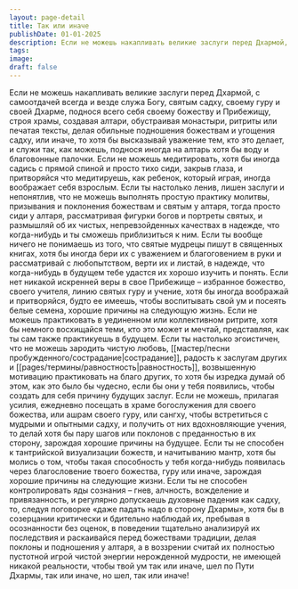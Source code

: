 ```yaml
---
layout: page-detail
title: Так или иначе
publishDate: 01-01-2025
description: Если не можешь накапливать великие заслуги перед Дхармой,  с самоотдачей всегда и везде служа Богу, святым садху,  своему гуру и своей Дхарме, поднося всего себя своему божеству и Прибежищу,  строя храмы, создавая алтари,  обустраивая монастыри
tags:
image:
draft: false
---
```

Если не можешь накапливать великие заслуги перед Дхармой,  с самоотдачей всегда и везде служа Богу, святым садху,  своему гуру и своей Дхарме, поднося всего себя своему божеству и Прибежищу,  строя храмы, создавая алтари,  обустраивая монастыри, ритриты или печатая тексты, делая обильные подношения божествам и угощения садху,  или иначе, то хотя бы высказывай уважение тем, кто это делает,  и служи так, как можешь,  поднося иногда на алтарь хотя бы воду  и благовонные палочки. Если не можешь медитировать,  хотя бы иногда садись с прямой спиной и просто тихо сиди,  закрыв глаза, и притворяйся что медитируешь,  как ребенок, который играя,  иногда воображает себя взрослым. Если ты настолько ленив, лишен заслуги и непонятлив,  что не можешь выполнять простую практику молитвы,  призывания и поклонения божествам и святым у алтаря, тогда просто сиди у алтаря,  рассматривая фигурки богов и портреты святых,  и размышляй об их чистых, непревзойденных качествах в надежде, что когда-нибудь и ты сможешь приблизиться к ним. Если ты вообще ничего не понимаешь из того,  что святые мудрецы пишут в священных книгах,  хотя бы иногда бери их с уважением и благоговением в руки и рассматривай с любопытством, верти их и листай,  в надежде, что когда-нибудь в будущем  тебе удастся их хорошо изучить и понять. Если нет никакой искренней веры в свое Прибежище –  избранное божество, своего учителя, линию святых гуру и учение, хотя бы иногда воображай и притворяйся, будто ее имеешь,  чтобы воспитывать свой ум и посеять белые семена,  хорошие причины на следующую жизнь. Если не можешь практиковать в уединенном  или коллективном ритрите, хотя бы немного восхищайся теми, кто это может  и мечтай, представляя,  как ты сам также практикуешь в будущем. Если ты настолько эгоистичен,  что не можешь зародить чистую любовь, [[мастер/песни пробужденного/сострадание|сострадание]],  радость к заслугам других и [[pages/термины/равностность|равностность]],  возвышенную мотивацию практиковать на благо других, то хотя бы изредка думай об этом,  как это было бы чудесно,  если бы они у тебя появились,  чтобы создать для себя причину будущих заслуг. Если не можешь, прилагая усилия,  ежедневно посещать в храме богослужения для своего божества,  или ашрам своего гуру, или сангху, чтобы встретиться с мудрыми и опытными садху,  и получить от них вдохновляющие учения, то делай хотя бы пару шагов или поклонов  с преданностью в их сторону,  зарождая хорошие причины на будущее. Если ты не способен к тантрийской визуализации божеств,  и начитыванию мантр,  хотя бы молись о том, чтобы такая способность у тебя когда-нибудь появилась  через благословение твоего божества, гуру или иначе,  зарождая хорошие причины на следующие жизни. Если ты не способен контролировать яды сознания –  гнев, алчность, вожделение и привязанность,  и регулярно допускаешь духовные падения как садху, то, следуя поговорке «даже падать надо в сторону Дхармы»,  хотя бы в созерцании критически и бдительно наблюдай их,  пребывая в осознанности без оценок, в поведении тщательно анализируй их последствия  и раскаивайся перед божествами традиции,  делая поклоны и подношения у алтаря, а в воззрении считай их полностью пустотной игрой  чистой энергии нерожденной мудрости,  не имеющей никакой реальности, чтобы твой ум так или иначе, шел по Пути Дхармы,  так или иначе, но шел,  так или иначе!